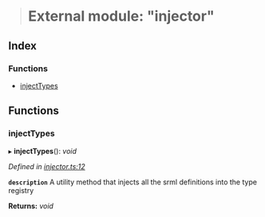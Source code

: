 > # External module: "injector"

## Index

### Functions

* [injectTypes](_injector_.md#injecttypes)

## Functions

###  injectTypes

▸ **injectTypes**(): *void*

*Defined in [injector.ts:12](https://github.com/polkadot-js/api/blob/35622a9/packages/types/src/injector.ts#L12)*

**`description`** A utility method that injects all the srml definitions into the type registry

**Returns:** *void*